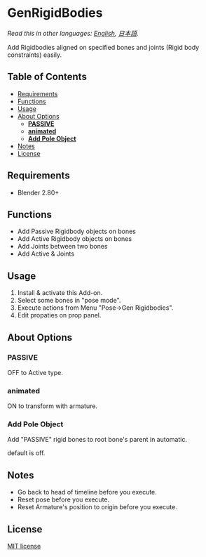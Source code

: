 # GenRigidBodies

*Read this in other languages: [English](README.md), [日本語](README.ja.md).*

Add Rigidbodies aligned on specified bones and joints (Rigid body constraints) easily.

## Table of Contents
<!-- TOC -->

- [Requirements](#requirements)
- [Functions](#functions)
- [Usage](#usage)
- [About Options](#about-options)
  - [**PASSIVE**](#passive)
  - [**animated**](#animated)
  - [**Add Pole Object**](#add-pole-object)
- [Notes](#notes)
- [License](#license)

<!-- /TOC -->

## Requirements

- Blender 2.80+

## Functions

- Add Passive Rigidbody objects on bones
- Add Active Rigidbody objects on bones
- Add Joints between two bones
- Add Active & Joints

## Usage

1. Install & activate this Add-on.
1. Select some bones in "pose mode".
1. Execute actions from Menu "Pose→Gen Rigidbodies".
1. Edit propaties on prop panel.

## About Options

### **PASSIVE**

OFF to Active type.

### **animated**

ON to transform with armature.

### **Add Pole Object**

Add "PASSIVE" rigid bones to root bone's parent in automatic.

default is off.

## Notes

- Go back to head of timeline before you execute.
- Reset pose before you execute.
- Reset Armature's position to origin before you execute.

## License

[MIT license](LICENSE)
